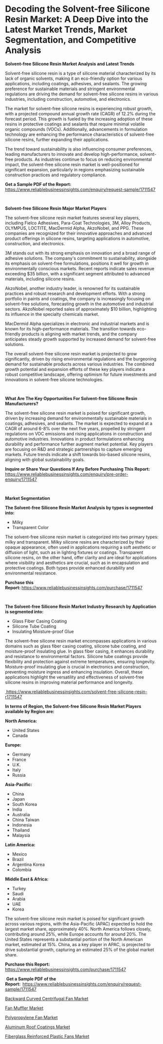 <p><h1>Decoding the Solvent-free Silicone Resin Market: A Deep Dive into the Latest Market Trends, Market Segmentation, and Competitive Analysis</h1></p><p><strong>Solvent-free Silicone Resin Market Analysis and Latest Trends</strong></p>
<p><p>Solvent-free silicone resin is a type of silicone material characterized by its lack of organic solvents, making it an eco-friendly option for various applications, including coatings, adhesives, and sealants. The growing preference for sustainable materials and stringent environmental regulations are driving the demand for solvent-free silicone resins in various industries, including construction, automotive, and electronics.</p><p>The market for solvent-free silicone resins is experiencing robust growth, with a projected compound annual growth rate (CAGR) of 12.2% during the forecast period. This growth is fueled by the increasing adoption of these resins in protective coatings and sealants that require minimal volatile organic compounds (VOCs). Additionally, advancements in formulation technology are enhancing the performance characteristics of solvent-free silicone resins, further expanding their applications.</p><p>The trend toward sustainability is also influencing consumer preferences, leading manufacturers to innovate and develop high-performance, solvent-free products. As industries continue to focus on reducing environmental impact, the solvent-free silicone resin market is well-positioned for significant expansion, particularly in regions emphasizing sustainable construction practices and regulatory compliance.</p></p>
<p><strong>Get a Sample PDF of the Report:&nbsp;</strong> <a href="https://www.reliablebusinessinsights.com/enquiry/request-sample/1711547?utm_campaign=1686&utm_medium=2&utm_source=Github&utm_content=ia&utm_term=22102024&utm_id=solvent-free-silicone-resin">https://www.reliablebusinessinsights.com/enquiry/request-sample/1711547</a></p>
<p>&nbsp;</p>
<p><strong>Solvent-free Silicone Resin Major Market Players</strong></p>
<p><p>The solvent-free silicone resin market features several key players, including Fielco Adhesives, Para-Coat Technologies, 3M, Alloy Products, OLYMPUS, LOCTITE, MacDermid Alpha, AkzoNobel, and PPG. These companies are recognized for their innovative approaches and advanced product offerings in silicone resins, targeting applications in automotive, construction, and electronics.</p><p>3M stands out with its strong emphasis on innovation and a broad range of adhesive solutions. The company's commitment to sustainability, alongside its emphasis on solvent-free formulations, positions it well for growth in environmentally conscious markets. Recent reports indicate sales revenue exceeding $35 billion, with a significant segment attributed to advanced materials, including silicone resins.</p><p>AkzoNobel, another industry leader, is renowned for its sustainable practices and robust research and development efforts. With a strong portfolio in paints and coatings, the company is increasingly focusing on solvent-free solutions, forecasting growth in the automotive and industrial sectors. AkzoNobel reported sales of approximately $10 billion, highlighting its influence in the specialty chemicals market. </p><p>MacDermid Alpha specializes in electronic and industrial markets and is known for its high-performance materials. The transition towards eco-friendly products is aligning with market trends, and the company anticipates steady growth supported by increased demand for solvent-free solutions. </p><p>The overall solvent-free silicone resin market is projected to grow significantly, driven by rising environmental regulations and the burgeoning demand for sustainable products across various industries. The combined growth potential and expansion efforts of these key players indicate a robust competitive landscape, offering optimism for future investments and innovations in solvent-free silicone technologies.</p></p>
<p>&nbsp;</p>
<p><strong>What Are The Key Opportunities For Solvent-free Silicone Resin Manufacturers?</strong></p>
<p><p>The solvent-free silicone resin market is poised for significant growth, driven by increasing demand for environmentally sustainable materials in coatings, adhesives, and sealants. The market is expected to expand at a CAGR of around 6-8% over the next five years, propelled by stringent regulations on VOC emissions and rising applications in construction and automotive industries. Innovations in product formulations enhancing durability and performance further augment market potential. Key players are focusing on R&D and strategic partnerships to capture emerging markets. Future trends indicate a shift towards bio-based silicone resins, aligning with global sustainability goals.</p></p>
<p><strong>Inquire or Share Your Questions If Any Before Purchasing This Report:</strong> <a href="https://www.reliablebusinessinsights.com/enquiry/pre-order-enquiry/1711547?utm_campaign=1686&utm_medium=2&utm_source=Github&utm_content=ia&utm_term=22102024&utm_id=solvent-free-silicone-resin">https://www.reliablebusinessinsights.com/enquiry/pre-order-enquiry/1711547</a></p>
<p>&nbsp;</p>
<p><strong>Market Segmentation</strong></p>
<p><strong>The Solvent-free Silicone Resin Market Analysis by types is segmented into:</strong></p>
<p><ul><li>Milky</li><li>Transparent Color</li></ul></p>
<p><p>The solvent-free silicone resin market is categorized into two primary types: milky and transparent. Milky silicone resins are characterized by their opaque appearance, often used in applications requiring a soft aesthetic or diffusion of light, such as in lighting fixtures or coatings. Transparent silicone resins, on the other hand, offer clarity and are ideal for applications where visibility and aesthetics are crucial, such as in encapsulation and protective coatings. Both types provide enhanced durability and environmental resistance.</p></p>
<p><strong>Purchase this Report:&nbsp;</strong><a href="https://www.reliablebusinessinsights.com/purchase/1711547?utm_campaign=1686&utm_medium=2&utm_source=Github&utm_content=ia&utm_term=22102024&utm_id=solvent-free-silicone-resin">https://www.reliablebusinessinsights.com/purchase/1711547</a></p>
<p>&nbsp;</p>
<p><strong>The Solvent-free Silicone Resin Market Industry Research by Application is segmented into:</strong></p>
<p><ul><li>Glass Fiber Casing Coating</li><li>Silicone Tube Coating</li><li>Insulating Moisture-proof Glue</li></ul></p>
<p><p>The solvent-free silicone resin market encompasses applications in various domains such as glass fiber casing coating, silicone tube coating, and moisture-proof insulating glue. In glass fiber casing, it enhances durability and resistance to environmental factors. Silicone tube coatings provide flexibility and protection against extreme temperatures, ensuring longevity. Moisture-proof insulating glue is crucial in electronics and construction, preventing moisture ingress and enhancing insulation. Overall, these applications highlight the versatility and effectiveness of solvent-free silicone resins in improving material performance and longevity.</p></p>
<p><a href="https://www.reliablebusinessinsights.com/solvent-free-silicone-resin-r1711547?utm_campaign=1686&utm_medium=2&utm_source=Github&utm_content=ia&utm_term=22102024&utm_id=solvent-free-silicone-resin">&nbsp;https://www.reliablebusinessinsights.com/solvent-free-silicone-resin-r1711547</a></p>
<p><strong>In terms of Region, the Solvent-free Silicone Resin Market Players available by Region are:</strong></p>
<p>
    <p> <strong> North America: </strong>
        <ul>
            <li>United States</li>
            <li>Canada</li>
        </ul>
        </p> 
    <p> <strong> Europe: </strong>
        <ul>
            <li>Germany</li>
            <li>France</li>
            <li>U.K.</li>
            <li>Italy</li>
            <li>Russia</li>
        </ul>
        </p> 
    <p> <strong> Asia-Pacific: </strong>
        <ul>
            <li>China</li>
            <li>Japan</li>
            <li>South Korea</li>
            <li>India</li>
            <li>Australia</li>
            <li>China Taiwan</li>
            <li>Indonesia</li>
            <li>Thailand</li>
            <li>Malaysia</li>
        </ul>
        </p> 
    <p> <strong> Latin America: </strong>
        <ul>
            <li>Mexico</li>
            <li>Brazil</li>
            <li>Argentina Korea</li>
            <li>Colombia</li>
        </ul>
        </p> 
    <p> <strong> Middle East & Africa: </strong>
        <ul>
            <li>Turkey</li>
            <li>Saudi</li>
            <li>Arabia</li>
            <li>UAE</li>
            <li>Korea</li>
        </ul>
    </p>
    </p>
<p><p>The solvent-free silicone resin market is poised for significant growth across various regions, with the Asia-Pacific (APAC) expected to hold the largest market share, approximately 40%. North America follows closely, contributing around 25%, while Europe accounts for around 20%. The United States represents a substantial portion of the North American market, estimated at 15%. China, as a key player in APAC, is projected to drive substantial growth, capturing an estimated 25% of the global market share.</p></p>
<p><strong>Purchase this Report: </strong><a href="https://www.reliablebusinessinsights.com/purchase/1711547?utm_campaign=1686&utm_medium=2&utm_source=Github&utm_content=ia&utm_term=22102024&utm_id=solvent-free-silicone-resin">https://www.reliablebusinessinsights.com/purchase/1711547</a></p>
<p>&nbsp;<strong>Get a Sample PDF of the Report:&nbsp;&nbsp;</strong><a href="https://www.reliablebusinessinsights.com/enquiry/request-sample/1711547?utm_campaign=1686&utm_medium=2&utm_source=Github&utm_content=ia&utm_term=22102024&utm_id=solvent-free-silicone-resin">https://www.reliablebusinessinsights.com/enquiry/request-sample/1711547</a></p>
<p><strong></strong></p>
<p><p><a href="https://www.linkedin.com/pulse/global-backward-curved-centrifugal-fan-market-focus-application-fe2pf?utm_campaign=1686&utm_medium=2&utm_source=Github&utm_content=ia&utm_term=22102024&utm_id=solvent-free-silicone-resin">Backward Curved Centrifugal Fan Market</a></p><p><a href="https://www.linkedin.com/pulse/exploring-fan-muffler-market-strategic-insights-growth-opportunities-2vhef?utm_campaign=1686&utm_medium=2&utm_source=Github&utm_content=ia&utm_term=22102024&utm_id=solvent-free-silicone-resin">Fan Muffler Market</a></p><p><a href="https://www.linkedin.com/pulse/polypropylene-fan-mosaic-piecing-together-global-market-x1xrf?utm_campaign=1686&utm_medium=2&utm_source=Github&utm_content=ia&utm_term=22102024&utm_id=solvent-free-silicone-resin">Polypropylene Fan Market</a></p><p><a href="https://www.linkedin.com/pulse/aluminum-roof-coatings-market-research-report-exploring-size-revenue-igl2e?utm_campaign=1686&utm_medium=2&utm_source=Github&utm_content=ia&utm_term=22102024&utm_id=solvent-free-silicone-resin">Aluminum Roof Coatings Market</a></p><p><a href="https://www.linkedin.com/pulse/decoding-fiberglass-reinforced-plastic-fans-market-signals-fmotf?utm_campaign=1686&utm_medium=2&utm_source=Github&utm_content=ia&utm_term=22102024&utm_id=solvent-free-silicone-resin">Fiberglass Reinforced Plastic Fans Market</a></p></p>